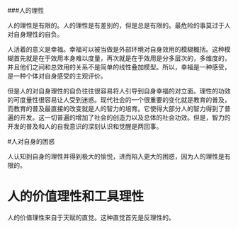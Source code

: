 
###人的理性

人的理性是有限的。人的理性是有差别的，但是总是有限的。最危险的事莫过于人对自身理性的自负。

人活着的意义是幸福。幸福可以被当做是外部环境对自身效用的模糊概括。这种模糊首先就是在于效用本身难以度量，再次就是在于效用是分多层次的，多维度的，并且他们之间和总效用的关系不是简单的线性叠加模型。所以，幸福是一种感受，是一种个体对自身感受的主观评价。

但是人的对自身理性的自负往往很容易将人引导到自身幸福的对立面。理性的功效的可度量性很容易让人受到迷惑。现代社会的一个很重要的变化就是教育的普及，而教育的普及最直接的改变就是人的智力的培育。它使得大部分人的智力得到了普遍的开发。这一切普遍的增加了社会的创造力以及总体的社会功效。但是，智力的开发的普及和人的自我意识的深刻认识和觉醒是两回事。





#人对自身的困惑

人认知到自身的理性并得到极大的愉悦，进而陷入更大的困惑，因为人的理性是有限的。

# 人的价值理性和工具理性
人的价值理性来自于天赋的直觉。这种直觉首先是反理性的。




